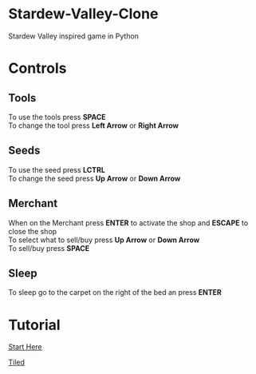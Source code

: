 # Stardew-Valley-Clone
Stardew Valley inspired game in Python

# Controls

## Tools
To use the tools press **SPACE**</br>
To change the tool press **Left Arrow** or **Right Arrow**

## Seeds
To use the seed press **LCTRL**</br>
To change the seed press **Up Arrow** or **Down Arrow**

## Merchant
When on the Merchant press **ENTER** to activate the shop and **ESCAPE** to close the shop</br>
To select what to sell/buy press **Up Arrow** or **Down Arrow**</br>
To sell/buy press **SPACE**

## Sleep
To sleep go to the carpet on the right of the bed an press **ENTER**

# Tutorial

[Start Here](https://youtu.be/T4IX36sP_0c)

[Tiled](https://thorbjorn.itch.io/tiled)
